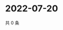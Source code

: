 # 2022-07-20

共 0 条

<!-- BEGIN WEIBO -->
<!-- 最后更新时间 Wed Jul 20 2022 22:12:39 GMT+0800 (China Standard Time) -->

<!-- END WEIBO -->
